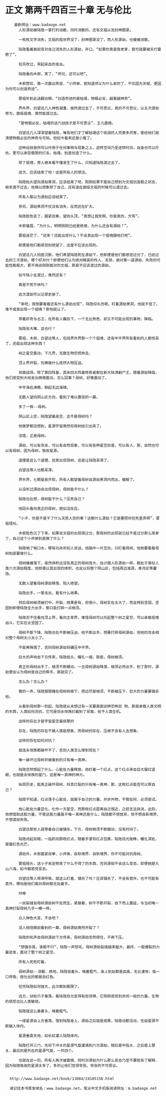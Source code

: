 # 正文 第两千四百三十章 无与伦比
        最新网址：www.badaoge.net
          人形源劫被陆隐一掌打的消散，同时消散的，还有文祖以及封神图录。
      
          一枚枚文字消失，文祖的祖世界没了，封神图录没了，而人形源劫，也缓缓消散。
      
          陆隐看着面前背对自己消失的人形源劫，开口，“如果你真是我老爹，我可就要被天打雷劈了”。
      
          狂风吹过，带起染血的发丝。
      
          陆隐看向木邪，笑了，“师兄，还可以吧”。
      
          木邪赞叹，第一次露出笑容，“小师弟，我知道师父为什么收你了，不仅因为天赋，更因为你可以创造奇迹”。
      
          雾祖听到此话翻白眼，“创造奇迹的是枯竭，物极必反，越看越神奇”。
      
          界外界，白望远几人神色凝重，居然渡过去了，不可思议，真的不可思议，以五次源劫修为，面临祖境，竟然能渡过去。
      
          “是物极必反，枯竭的这门战技才是不可思议”，王凡震撼。
      
          白望远几人深深望着陆隐，唯有他们才了解枯竭这个低调的人究竟多厉害，曾经他们就清楚物极必反的神奇与可怕，但如今看来还是小看了。
      
          这种战技居然可以作用于任何事物与现象之上，逆转空间乃至逆转时间，自身也可以疗伤，更可以承受极限的打击，枯竭，到底创造了什么。
      
          除了祖境，旁人根本看不懂发生了什么，只知道陆隐渡过去了。
      
          这次，应该结束了吧！这是所有人的想法。
      
          陆隐抬头望向源劫黑洞，应该结束了吧，刚刚如果不是自己想到为文祖创造极之状态，根本渡不过去，他难以想象除了自己，还有谁在面临文祖的时候可以渡过去。
      
          所有人都以为源劫应该结束了。
      
          奈何，源劫黑洞不仅没有消失，反而还在扩大。
      
          陆隐脸色变了，握紧双拳，望向头顶，“真想让我死啊，你是真的，欠骂”。
      
          木邪皱眉，“为什么，明明刚刚已经是绝境，为什么还会有源劫？”。
      
          雾祖迷茫了，“还来？还能出现什么？不会真出现一个祖境跟他打吧”。
      
          即便是他们都感觉到绝望了，这是不应该出现的。
      
          白望远几人彻底沉默，他们希望陆隐死在源劫下，但即便是他们都感觉过分了，已经过去的三次源劫，哪个好对付？即便他们认为绝对精英的传人，天骄，面对第一道源劫，失败的可能性都极大，更不用说刚刚面对的文祖，那是不应该渡过的源劫。
      
          如今陆小玄渡过，竟然还有？
      
          真是不死不休吗？
      
          这次渡劫可以记录史册了。
      
          “来吧，我倒要看看还有什么源劫出现”，陆隐仰头厉喝，盯着源劫黑洞，他就不信了，难不成真出现一个祖境？那他就认了。
      
          带着好奇与忐忑，在所有人瞩目下，一个无比熟悉，却又不可能出现的事物，降临。
      
          陆隐张大嘴，这也行？
      
          雾祖，木邪，白望远等人，包括界外界那一个个祖境，还有中平界所有看到的人都惊呆了，还能出现这种东西？
      
          树之星空震动，下凡界，无数生物恐慌奔走。
      
          顶上界开裂，仿佛被什么庞然大物压迫。
      
          背面战场，除了第四阵基，其余四大阵基修炼者都在新大陆清剿尸王，随着源劫降临，他们感受到大地发出微微震动，怎么回事？母树，好像震动了。
      
          中平海在沸腾，掀起无边海啸。
      
          无数人望向阴山区方向，看到了难以置信的一幕。
      
          多了一株--母树。
      
          阴山区上空，陆隐望着高空，这不是母树吗？
      
          他做梦都没想到，星源宇宙竟然将母树给引出来了。
      
          没错，正是母树。
      
          源劫，可以有攻击，可以有自然现象，可以有各种星空巨兽，可以有人，那，自然也可以有母树，因为母树，吸收星源。
      
          道理是这么个道理，但真出现母树，还是让陆隐呆滞了。
      
          白望远等人也都呆滞。
      
          界外界，七颗星辰齐现，所有人都望着母树自源劫黑洞内而出，傻眼了。
      
          从没听过源劫会出现母树，母树能干什么？
      
          陆隐也在想，母树能干什么？压死自己？
      
          他回头看向真正的母树，貌似没反应。
      
          “小子，你是不是干了什么天怒人怨的事？这都什么源劫？它是要把你往死里弄啊”，雾祖怪叫。
      
          木邪脸色沉了下来，如果说文祖的出现很过分，那母树的出现就已经不是过分那么简单了，自己这个小师弟到底做了什么？
      
          陆隐咽了咽口水，哪有功夫听别人说话，他脑中一片空白，只盯着母树，他倒要看看母树到底要做什么。
      
          母树缓缓落下，虽然体积远没有真正的母树庞大，估计跟人形源劫一样，都处于类似人类六次源劫程度，但即便以其出现的体积，也足以将整个阴山区，包括周边淮源，青月区等囊括。
      
          无数人望着母树源劫降落，陷入绝望。
      
          陆隐出手，一掌击出，看有什么效果。
      
          然后母树根须被打中，开裂，效果是有，但很小，母树实在太大了，而且特别坚固，坚固到即便陆隐全力出手，都只能打碎一点根须。
      
          陆隐忍不住看向顶上界，看向主宰界，难怪母树可以托起整个树之星空，可以承载祖境战斗，它实在太坚固了。
      
          母树不断下降，陆隐也在不断被压迫，他不断出手，想要打碎母树源劫，但他的攻击相对整个母树太小太小了。
      
          不能再降落了，否则母树源劫将碾压中平界。
      
          巨大的声响自下方传来，陆隐低头，瞳孔一缩，那是，母树根须。
      
          真正的母树出手了，根须不断蠕动，一旦母树源劫降落，根须必然出手，到了那时，源劫便会认为母树是自己的帮手，那就完了。
      
          怎么办？怎么办？
      
          轰的一声，陆隐狠狠撞在母树树根下，周边尽是根须，不断被压下，巨大的力量要镇杀他。
      
          从看到母树那一刻起，陆隐就从未想过有一天要直面这种恐怖巨 物，那是承载人类文明的东西，人类如何对抗，它可是将永恒族拦截到了背面，给予人类生机。
      
          这样的存在才是宇宙星空最妖孽的
      
          存在，陆隐的存在不被人类能想象，而母树的存在，压根不会有人去想象。
      
          这样的存在如何对抗？
      
          就连永恒族都破坏不了，否则人类怎么撑到现在？
      
          唯一破坏过母树并被看到的只有唯一真神。
      
          陆隐忽然想起了什么，心脏处力量释放，他盯着一个红点，这个红点来自巨大猩红竖眼，也就是永恒族的星门，这是唯一真神的神力。
      
          纵观历史，能真正破坏母树，将其打裂的只有唯一真神，那，这枚红点能否可以帮自己？
      
          陆隐不知道，红点落于心脏处，就属于自己的力量，并非外物，不管如何，必须尝试。
      
          他心脏处力量显化，化作一方星空，而那枚红点距离自己很近，之前无法抹消，此刻，他想借助这股力量，不管这股力量属于唯一真神还是什么，陆隐都不想放弃，他不想自斩境界，不想渡劫失败。
      
          白望远那些人就等着自己被镇杀，下方，母树根须不断蠕动，没有时间了。
      
          陆隐闭起双眼，一指抓向那枚红点，随着手掌将红点包裹，陆隐目光陡睁，瞳孔深处，是猩红色光芒。
      
          源劫外，木邪握紧双拳，小师弟，自斩境界，自斩境界，你不可能对抗母树。
      
          雾祖摇头，这小子肯定修炼了什么不得了的东西，否则源劫不会这么变态，即便她是九山八海，如今都感觉变态。
      
          白望远等人停滞呼吸，就这么盯着，镇杀了吗？应该镇杀了，不会有意外，也不可能有意外，哪怕是他们面对母树都无处着手。
      
          咔嚓
      
          一丝裂缝自母树源劫树干处而生，紧接着，树干不断开裂，自下而上蔓延，与当初唯一真神打裂母树几乎一模一样。
      
          众人神色大变，不会吧？
      
          没人相信眼前看到的一幕，母树源劫竟然开裂了？
      
          陆隐的吼声自母树源劫下方传来，母树源劫忽然停住，不再下压。
      
          “想镇杀我，谁都不行”，陆隐一声怒吼，母树源劫裂缝越来越大，最终，一股爆裂的力量迸发，震动了整个树之星空。
      
          所有人死死盯着。
      
          母树源劫--消散，原地，陆隐低着头，喘着粗气，身上到处都是血痕，无比凄惨，每一口呼吸，吞吐出的都是血红色。
      
          任凭陆隐如何强大，此次都到极限了。
      
          远方，狱蛟爪子垂落，看陆隐目光变得有些惊惧，它刚刚感觉到非同一般的力量，生物的感受远比人类敏锐。
      
          陆隐就这么垂着头，喘着粗气。
      
          一缕星源自上方垂落，落到陆隐身上，源劫之后就是成果，陆隐动都没动，任由星源不断融入体内。
      
          星源垂直天地，如长虹灌入陆隐体内。
      
          陆隐打开三门，先将下冲关的星源气旋灌满到六次源劫，随后是中指关，之后是上慧关，最后则是外在的星源气旋，一共四个。
      
          也就在这一刻，所有人再次被震撼，同时对源劫为什么那么变态乃至不要脸有了解释，因为陆隐吸收的星源太多了，多的让他们觉得夸张，夸张的不可思议。
      
      
      http://www.badaoge.net/book/13084/24185158.html
      
      请记住本书首发域名：www.badaoge.net。笔尖中文手机版阅读网址：m.badaoge.net